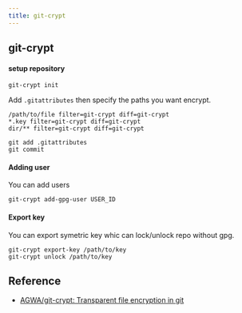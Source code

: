 ```yaml
---
title: git-crypt
---
```


## git-crypt


#### setup repository

```
git-crypt init
```

Add `.gitattributes` then specify the paths you want encrypt.

```
/path/to/file filter=git-crypt diff=git-crypt
*.key filter=git-crypt diff=git-crypt
dir/** filter=git-crypt diff=git-crypt
```

```
git add .gitattributes
git commit
```

#### Adding user

You can add users

```
git-crypt add-gpg-user USER_ID
```

#### Export key

You can export symetric key whic can lock/unlock repo without gpg.

```
git-crypt export-key /path/to/key
git-crypt unlock /path/to/key
```

## Reference
- [AGWA/git\-crypt: Transparent file encryption in git](https://github.com/AGWA/git-crypt)
